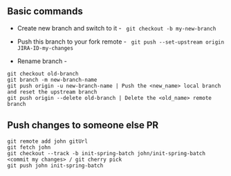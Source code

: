 ## Basic commands 
* Create new branch and switch to it - ``` git checkout -b my-new-branch```

* Push this branch to your fork remote - ``` git push --set-upstream origin JIRA-ID-my-changes```

* Rename branch - 
``` 
git checkout old-branch
git branch -m new-branch-name
git push origin -u new-branch-name | Push the <new_name> local branch and reset the upstream branch
git push origin --delete old-branch | Delete the <old_name> remote branch
```



## Push changes to someone else PR
``` 
git remote add john gitUrl
git fetch john
git checkout --track -b init-spring-batch john/init-spring-batch
<commit my changes> / git cherry pick
git push john init-spring-batch
```    
